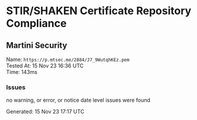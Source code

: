 # STIR/SHAKEN Certificate Repository Compliance

## Martini Security

Name: `https://p.mtsec.me/2884/J7_9WutqhKEz.pem`\
Tested At: 15 Nov 23 16:36 UTC\
Time: 143ms

### Issues

no warning, or error, or notice date level issues were found

Generated: 15 Nov 23 17:17 UTC